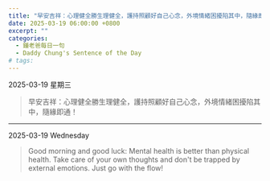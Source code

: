 ```yaml
---
title: "早安吉祥：心理健全勝生理健全，護持照顧好自己心念，外境情緒困擾陷其中，隨緣即通！ <br> Good morning and good luck: Mental health is better than physical health. Take care of your own thoughts and don't be trapped by external emotions. Just go with the flow!"
date: 2025-03-19 06:00:00 +0800
excerpt: ""
categories:
  - 鍾老爸每日一句
  - Daddy Chung's Sentence of the Day
# tags:
---
```


2025-03-19 星期三

> 早安吉祥：心理健全勝生理健全，護持照顧好自己心念，外境情緒困擾陷其中，隨緣即通！

---

2025-03-19 Wednesday

> Good morning and good luck: Mental health is better than physical health. Take care of your own thoughts and don't be trapped by external emotions. Just go with the flow!
